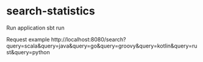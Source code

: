 # search-statistics

Run application
sbt run

Request example
http://localhost:8080/search?query=scala&query=java&query=go&query=groovy&query=kotlin&query=rust&query=python
